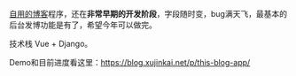 [自用的博客](https://blog.xujinkai.net/)程序，还在**非常早期的开发阶段**，字段随时变，bug满天飞，最基本的后台发博功能是有了，希望今年可以做完。

技术栈 Vue + Django。

Demo和目前进度看这里：https://blog.xujinkai.net/p/this-blog-app/ 